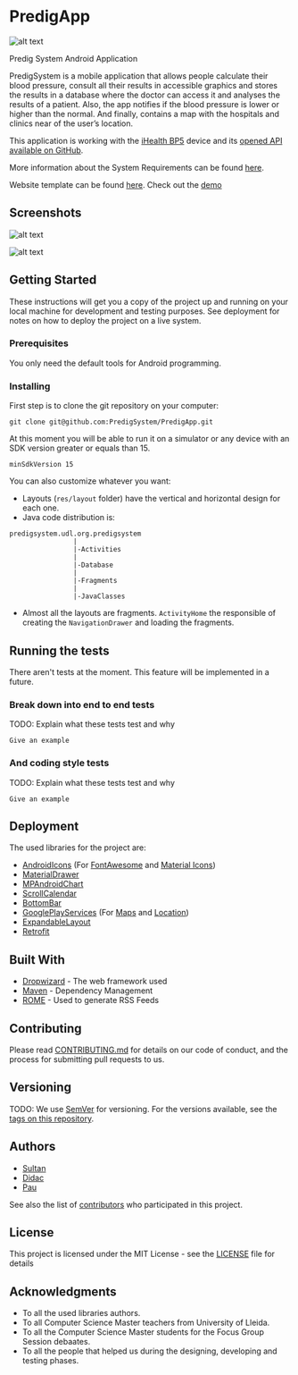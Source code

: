 # PredigApp
![alt text](https://www.dropbox.com/s/l70jkqvriviixyu/logo_little.png?raw=1)

Predig System Android Application

PredigSystem is a mobile application that allows people calculate their blood pressure, consult all their results in accessible graphics and stores the results in a database where the doctor can access it and analyses the results of a patient. Also, the app notifies if the blood pressure is lower or higher than the normal. And finally, contains a map with the hospitals and clinics near of the user’s location.

This application is working with the [iHealth BP5](https://ihealthlabs.com/blood-pressure-monitors/wireless-blood-pressure-monitor/) device and its [opened API available on GitHub](https://github.com/iHealthDeviceLabs/iHealthDeviceLabs-Android).

More information about the System Requirements can be found [here](https://www.dropbox.com/s/sbn85huq75eil08/Requirements.pdf?dl=0).

Website template can be found [here](https://github.com/PredigSystem/PredigWebApp-prototype). Check out the [demo](https://predigsystem-webapp.herokuapp.com/login.html)

## Screenshots
![alt text](https://www.dropbox.com/home/BP%20App?preview=1.jpg)

![alt text](https://www.dropbox.com/s/y2sg28jwa2697qp/2.jpg?raw=1)

## Getting Started

These instructions will get you a copy of the project up and running on your local machine for development and testing purposes. See deployment for notes on how to deploy the project on a live system.

### Prerequisites

You only need the default tools for Android programming.


### Installing

First step is to clone the git repository on your computer:

```
git clone git@github.com:PredigSystem/PredigApp.git
```

At this moment you will be able to run it on a simulator or any device with an SDK version greater or equals than 15.

```
minSdkVersion 15
```

You can also customize whatever you want:
* Layouts (`res/layout` folder) have the vertical and horizontal design for each one.
* Java code distribution is:
```
predigsystem.udl.org.predigsystem
                |
                |-Activities
                |
                |-Database
                |
                |-Fragments
                |
                |-JavaClasses
```
* Almost all the layouts are fragments. `ActivityHome` the responsible of creating the `NavigationDrawer` and loading the fragments.

## Running the tests

There aren't tests at the moment. This feature will be implemented in a future.

### Break down into end to end tests

TODO: Explain what these tests test and why

```
Give an example
```

### And coding style tests

TODO: Explain what these tests test and why

```
Give an example
```

## Deployment

The used libraries for the project are: 

- [AndroidIcons](https://github.com/mikepenz/Android-Iconics) (For [FontAwesome](http://fontawesome.io/icons/) and [Material Icons](https://material.io/icons/))
- [MaterialDrawer](https://github.com/mikepenz/MaterialDrawer/blob/develop/README.md)
- [MPAndroidChart](https://github.com/PhilJay/MPAndroidChart)
- [ScrollCalendar](https://github.com/RafalManka/ScrollCalendar)
- [BottomBar](https://github.com/roughike/BottomBar)
- [GooglePlayServices](https://developers.google.com/android/guides/setup) (For [Maps](https://developers.google.com/maps/documentation/android-api/?hl=es) and [Location](https://developer.android.com/training/location/index.html))
- [ExpandableLayout](https://github.com/AAkira/ExpandableLayout)
- [Retrofit](http://square.github.io/retrofit/)

## Built With

* [Dropwizard](http://www.dropwizard.io/1.0.2/docs/) - The web framework used
* [Maven](https://maven.apache.org/) - Dependency Management
* [ROME](https://rometools.github.io/rome/) - Used to generate RSS Feeds

## Contributing

Please read [CONTRIBUTING.md](https://gist.github.com/PurpleBooth/b24679402957c63ec426) for details on our code of conduct, and the process for submitting pull requests to us.

## Versioning

TODO: We use [SemVer](http://semver.org/) for versioning. For the versions available, see the [tags on this repository](https://github.com/your/project/tags). 

## Authors

- [Sultan](https://github.com/sultanbeisen)
- [Didac](https://github.com/didacflorensa)
- [Pau](https://github.com/pbalaguer19)

See also the list of [contributors](https://github.com/your/project/contributors) who participated in this project.

## License

This project is licensed under the MIT License - see the [LICENSE](LICENSE) file for details

## Acknowledgments

* To all the used libraries authors.
* To all Computer Science Master teachers from University of Lleida.
* To all the Computer Science Master students for the Focus Group Session debaates.
* To all the people that helped us during the designing, developing and testing phases.
